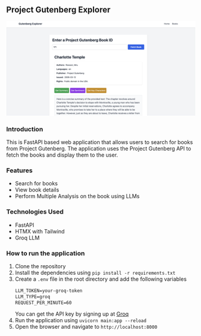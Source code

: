 ## Project Gutenberg Explorer

![Home Page](./docs/main.png)


### Introduction

This is FastAPI based web application that allows users to search for books from Project Gutenberg. The application uses the Project Gutenberg API to fetch the books and display them to the user.

### Features

- Search for books
- View book details
- Perform Multiple Analysis on the book using LLMs


### Technologies Used
- FastAPI
- HTMX with Tailwind
- Groq LLM


### How to run the application

1. Clone the repository
2. Install the dependencies using `pip install -r requirements.txt`
3. Create a `.env` file in the root directory and add the following variables
    ```
    LLM_TOKEN=your-groq-token
    LLM_TYPE=groq
    REQUEST_PER_MINUTE=60
    ```
    You can get the API key by signing up at [Groq](https://groq.com)
4. Run the application using `uvicorn main:app --reload`
5. Open the browser and navigate to `http://localhost:8000`


